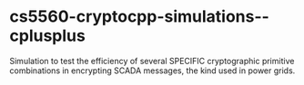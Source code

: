 cs5560-cryptocpp-simulations--cplusplus
=======================================

Simulation to test the efficiency of several SPECIFIC cryptographic primitive combinations in encrypting SCADA messages, the kind used in power grids.

